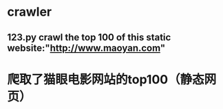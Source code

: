 # crawler
123.py
crawl the top 100 of this static website:"http://www.maoyan.com"
---------------------------------
爬取了猫眼电影网站的top100（静态网页）
======================================
